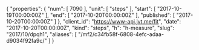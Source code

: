{
  "properties": {
    "num": [
      7090
    ],
    "unit": [
      "steps"
    ],
    "start": [
      "2017-10-19T00:00:00Z"
    ],
    "end": [
      "2017-10-20T00:00:00Z"
    ],
    "published": [
      "2017-10-20T00:00:00Z"
    ]
  },
  "client_id": "https://www-api.jvt.me/fit",
  "date": "2017-10-20T00:00:00Z",
  "kind": "steps",
  "h": "h-measure",
  "slug": "2017/10/dpqh1",
  "aliases": [
    "/mf2/c34fb58f-6808-4efc-adaa-d9034f92fa9c/"
  ]
}
